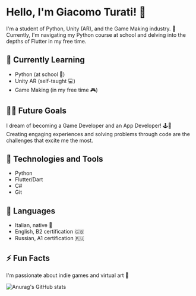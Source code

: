# Hello, I'm Giacomo Turati! 👋

I'm a student of Python, Unity (AR), and the Game Making industry. 🚀 Currently, I'm navigating my Python course at school and delving into the depths of Flutter in my free time.

## 🌱 Currently Learning
- Python (at school 🏫) 
- Unity AR (self-taught 💻) 
- Game Making (in my free time 🎮) 

## 👨‍💻 Future Goals
I dream of becoming a Game Developer and an App Developer! 🕹️📱 Creating engaging experiences and solving problems through code are the challenges that excite me the most.

## 🔧 Technologies and Tools
- Python 
- Flutter/Dart 
- C#
- Git 

## 🚩 Languages
- Italian, native 🍕
- English, B2 certification 🇬🇧
- Russian, A1 certification 🇷🇺

## ⚡ Fun Facts
I'm passionate about indie games and virtual art 🎨

![Anurag's GitHub stats](https://github-readme-stats.vercel.app/api?username=GiacomoTurati&show_icons=true&theme=shades-of-purple)
